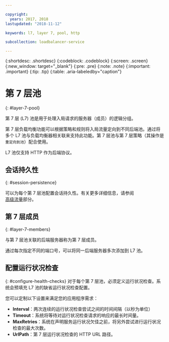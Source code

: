 ```yaml
---

copyright:
  years: 2017, 2018
lastupdated: "2018-11-12"

keywords: l7, layer 7, pool, http

subcollection: loadbalancer-service

---
```


{:shortdesc: .shortdesc}
{:codeblock: .codeblock}
{:screen: .screen}
{:new_window: target="_blank"}
{:pre: .pre}
{:note: .note}
{:important: .important}
{:tip: .tip}
{:table: .aria-labeledby="caption"}

# 第 7 层池
{: #layer-7-pool}

第 7 层 (L7) 池是用于处理入局请求的服务器（成员）的逻辑分组。

第 7 层负载均衡功能可以根据策略和规则将入局流量定向到不同后端池。通过将多个 L7 池与负载均衡器相关联来支持此功能。第 7 层池与第 7 层策略（其操作是`重定向到池`）配合使用。

L7 池仅支持 HTTP 作为后端协议。

## 会话持久性
{: #session-persistence}

可以为每个第 7 层池配置会话持久性。有关更多详细信息，请参阅  
[高级流量](/docs/infrastructure/loadbalancer-service?topic=loadbalancer-service-advanced-traffic-management-with-ibm-cloud-load-balancer)部分。

## 第 7 层成员
{: #layer-7-members}

与第 7 层池关联的后端服务器称为第 7 层成员。

通过每次指定不同的端口号，可以将同一后端服务器多次添加到 L7 池。

## 配置运行状况检查
{: #configure-health-checks}
对于每个第 7 层池，必须定义运行状况检查。系统会预填充 L7 池的缺省运行状况检查配置。

您可以定制以下设置来满足您的应用程序需求：

 * **Interval**：两次连续的运行状况检查尝试之间的时间间隔（以秒为单位）
 * **Timeout**：系统将等待对运行状况检查请求的响应的最长时间量。
 * **MaxRetries**：系统在声明服务运行状况欠佳之前，将另外尝试进行运行状况检查的最大次数。
 * **UrlPath**：第 7 层运行状况检查的 HTTP URL 路径。
